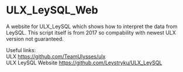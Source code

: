 # ULX_LeySQL_Web
 A website for ULX_LeySQL which shows how to interpret the data from LeySQL. 
 This script itself is from 2017 so compability with newest ULX version not guaranteed.

Useful links:  
ULX https://github.com/TeamUlysses/ulx  
ULX LeySQL Website https://github.com/Leystryku/ULX_LeySQL  
